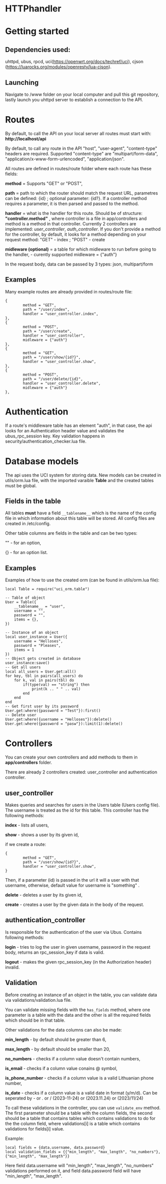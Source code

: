 # HTTPhandler

# Getting started

## Dependencies used: 

uhttpd, ubus, rpcd, uci(https://openwrt.org/docs/techref/uci),  cjson (https://luarocks.org/modules/openresty/lua-cjson).

## Launching

Navigate to /www folder on your local computer and pull this git repository, lastly launch you uhttpd server to establish a connection to the API.

# Routes

By default, to call the API on your local server all routes must start with: **http://localhost/__api__**

By default, to call any route in the API "host", "user-agent", "content-type" headers are required. Supported "content-type" are "multipart/form-data", "application/x-www-form-urlencoded", "application/json".  

All routes are defined in routes/route folder where each route has these fields:

**method** = Supports "GET" or "POST",  

**path** = path to which the router should match the request URL, parametres can be defined: {id} ; optional parameter: {id?}. If a controller method requires a parameter, it is then parsed and passed to the method.

**handler** = what is the handler for this route. Should be of structure: **"controller.method"** , where controller is a file in app/controllers and method is a method in that controller. Currently 2 controllers are implemented: *user_controller*, *auth_controller*. If you don't provide a method for the controller, by default, it looks for a method depending on your request method: "GET" - index ; "POST" - create

**midleware (optional)** = a table for which midleware to run before going to the handler, - curently supported midleware = {"auth"}

In the request body, data can be passed by 3 types: json, multipart/form

## Examples
Many example routes are already provided in routes/route file:

~~~ 
{
        method = "GET",
        path = "/user/index",
        handler = "user_controller.index",
},
{
        method = "POST",
        path = "/user/create",
        handler = "user_controller",
        midleware = {"auth"}
},
{
        method = "GET",
        path = "/user/show/{id?}",
        handler = "user_controller.show",
},
{
        method = "POST",
        path = "/user/delete/{id}",
        handler = "user_controller.delete",
        midleware = {"auth"}
},
~~~

# Authentication

If a route's middleware table has an element "auth",  in that case, the api looks for an Authentication header value and validates the ubus_rpc_session key. Key validation happens in security/authentication_checker.lua file.

# Database models

The api uses the UCI system for storing data. New models can be created in utils/orm.lua file, with the imported varaible **Table** and the created tables must be global.

## Fields in the table

All tables **must** have a field `__tablename__` which is the name of the config file in which information about this table will be stored. All config files are created in /etc/config.

Other table columns are fields in the table and can be two types:

"" - for an option,

{} - for an option list.

## Examples
Examples of how to use the created orm (can be found in utils/orm.lua file):

~~~
local Table = require("uci_orm.table")

-- Table of object
User = Table({
    __tablename__ = "user",
    username = "",
    password = "",
    items = {},
})

-- Instance of an object
local user_instance = User({
    username = "Helloses",
    password = "Pleases",
    items = 1
})
-- Object gets created in database
user_instance:save()
-- Get all users
local all_users = User.get:all()
for key, tbl in pairs(all_users) do
    for k, val in pairs(tbl) do
        if(type(val) == "string") then
            print(k .. " " .. val)
        end
    end
end
-- Get first user by its password
User.get:where({password = "Test"}):first()
-- Delete user
User.get:where({username = "Helloses"}):delete()
User.get:where({password = "pasw"}):limit(1):delete()
~~~

# Controllers

You can create your own controllers and add methods to them in **app/controllers** folder.

There are already 2 controllers created: user_controller and authentication controller.

## user_controller

Makes queries and searches for users in the Users table (Users config file). The username is treated as the id for this table. This controller has the following methods:

**index** - lists all users,

**show** - shows a user by its given id,

if we create a route: 

~~~
{
        method = "GET",
        path = "/user/show/{id?}",
        handler = "user_controller.show",
}
~~~

Then, if a parameter (id) is passed in the url it will a user with that username, otherwise, default value for username is "something" .

**delete** - deletes a user by its given id,

**create** - creates a user by the given data in the body of the request.

## authentication_controller

Is responsible for the authentication of the user via Ubus. Contains following methods:

**login** - tries to log the user in given username, password in the request body, returns an rpc_session_key if data is valid.

**logout** - makes the given rpc_session_key (in the Authorization header) invalid.

## Validation

Before creating an instance of an object in the table, you can validate data via validations/validation.lua file.

You can validate missing fields with the `has_fields` method, where one parameter is a table with the data and the other is all the required fields which should be in that table.

Other validations for the data columns can also be made:

**min_length** - by default should be greater than 6,

**max_length** - by default should be smaller than 20,

**no_numbers** - checks if a column value doesn't contain numbers,

**is_email** - checks if a column value conains @ symbol,

**is_phone_number** - checks if a column value is a valid Lithuanian phone number,

**is_date** - checks if a column value is a valid date in format (y/m/d). Can be seperated by - or . or /    (2023-11-24) or (2023.11.24) or (2023/11/24)

To call these validations in the controller, you can use `validate_env` method. The first parameter should be a table with the column fields, the second should be a table that contains tables which contains validations to do for the the column field, where validations[i] is a table which contains validations for fields[i] value.

Example:

~~~
local fields = {data.username, data.password}
local validation_fields = {{"min_length", "max_length", "no_numbers"}, {"min_length", "max_length"}}
~~~

Here field data.username will "min_length", "max_length", "no_numbers" validations performed on it, and field data.password field will have "min_length", "max_length".



 

















